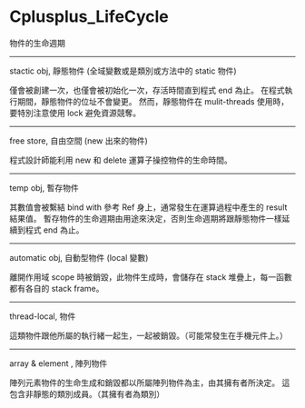 # Cplusplus_LifeCycle
物件的生命週期

__________________

stactic obj, 靜態物件 (全域變數或是類別或方法中的 static 物件)

僅會被創建一次，也僅會被初始化一次，存活時間直到程式 end 為止。
在程式執行期間，靜態物件的位址不會變更。
然而，靜態物件在 mulit-threads 使用時，要特別注意使用 lock 避免資源競奪。

__________________

free store, 自由空間 (new 出來的物件)

程式設計師能利用 new 和 delete 運算子操控物件的生命時間。

__________________

temp obj, 暫存物件

其數值會被繫結 bind with 參考 Ref 身上，通常發生在運算過程中產生的 result 結果值。
暫存物件的生命週期由用途來決定，否則生命週期將跟靜態物件一樣延續到程式 end 為止。

__________________

automatic obj, 自動型物件 (local 變數)

離開作用域 scope 時被銷毀，此物件生成時，會儲存在 stack 堆疊上，每一函數都有各自的 stack frame。

__________________

thread-local, 物件

這類物件跟他所屬的執行緒一起生，一起被銷毀。（可能常發生在手機元件上。）

__________________

array & element , 陣列物件

陣列元素物件的生命生成和銷毀都以所屬陣列物件為主，由其擁有者所決定。
這包含非靜態的類別成員。（其擁有者為類別）

